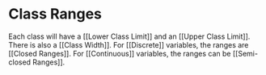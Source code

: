 # Class Ranges
Each class will have a [[Lower Class Limit]] and an [[Upper Class Limit]].
There is also a [[Class Width]]. For [[Discrete]] variables, the ranges are [[Closed Ranges]].
For [[Continuous]] variables, the ranges can be [[Semi-closed Ranges]].